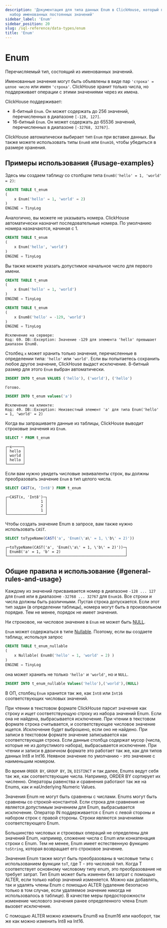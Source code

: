 ```yaml
---
description: 'Документация для типа данных Enum в ClickHouse, который представляет
  набор именованных постоянных значений'
sidebar_label: 'Enum'
sidebar_position: 20
slug: /sql-reference/data-types/enum
title: 'Enum'
---
```



# Enum

Перечисляемый тип, состоящий из именованных значений.

Именованные значения могут быть объявлены в виде пар `'строка' = целое число` или имен `'строка'`. ClickHouse хранит только числа, но поддерживает операции с этими значениями через их имена.

ClickHouse поддерживает:

- 8-битный `Enum`. Он может содержать до 256 значений, перечисленных в диапазоне `[-128, 127]`.
- 16-битный `Enum`. Он может содержать до 65536 значений, перечисленных в диапазоне `[-32768, 32767]`.

ClickHouse автоматически выбирает тип `Enum` при вставке данных. Вы также можете использовать типы `Enum8` или `Enum16`, чтобы убедиться в размере хранения.

## Примеры использования {#usage-examples}

Здесь мы создаем таблицу со столбцом типа `Enum8('hello' = 1, 'world' = 2)`:

```sql
CREATE TABLE t_enum
(
    x Enum('hello' = 1, 'world' = 2)
)
ENGINE = TinyLog
```

Аналогично, вы можете не указывать номера. ClickHouse автоматически назначит последовательные номера. По умолчанию номера назначаются, начиная с 1.

```sql
CREATE TABLE t_enum
(
    x Enum('hello', 'world')
)
ENGINE = TinyLog
```

Вы также можете указать допустимое начальное число для первого имени.

```sql
CREATE TABLE t_enum
(
    x Enum('hello' = 1, 'world')
)
ENGINE = TinyLog
```

```sql
CREATE TABLE t_enum
(
    x Enum8('hello' = -129, 'world')
)
ENGINE = TinyLog
```

```text
Исключение на сервере:
Код: 69. DB::Exception: Значение -129 для элемента 'hello' превышает диапазон Enum8.
```

Столбец `x` может хранить только значения, перечисленные в определении типа: `'hello'` или `'world'`. Если вы попытаетесь сохранить любое другое значение, ClickHouse выдаст исключение. 8-битный размер для этого `Enum` выбран автоматически.

```sql
INSERT INTO t_enum VALUES ('hello'), ('world'), ('hello')
```

```text
Готово.
```

```sql
INSERT INTO t_enum values('a')
```

```text
Исключение на клиенте:
Код: 49. DB::Exception: Неизвестный элемент 'a' для типа Enum('hello' = 1, 'world' = 2)
```

Когда вы запрашиваете данные из таблицы, ClickHouse выводит строковые значения из `Enum`.

```sql
SELECT * FROM t_enum
```

```text
┌─x─────┐
│ hello │
│ world │
│ hello │
└───────┘
```

Если вам нужно увидеть числовые эквиваленты строк, вы должны преобразовать значение `Enum` в тип целого числа.

```sql
SELECT CAST(x, 'Int8') FROM t_enum
```

```text
┌─CAST(x, 'Int8')─┐
│               1 │
│               2 │
│               1 │
└─────────────────┘
```

Чтобы создать значение Enum в запросе, вам также нужно использовать `CAST`.

```sql
SELECT toTypeName(CAST('a', 'Enum(\'a\' = 1, \'b\' = 2)'))
```

```text
┌─toTypeName(CAST('a', 'Enum(\'a\' = 1, \'b\' = 2)'))─┐
│ Enum8('a' = 1, 'b' = 2)                             │
└─────────────────────────────────────────────────────┘
```

## Общие правила и использование {#general-rules-and-usage}

Каждому из значений присваивается номер в диапазоне `-128 ... 127` для `Enum8` или в диапазоне `-32768 ... 32767` для `Enum16`. Все строки и числа должны быть различными. Пустая строка допускается. Если этот тип задан (в определении таблицы), номера могут быть в произвольном порядке. Тем не менее, порядок не имеет значения.

Ни строковое, ни числовое значение в `Enum` не может быть [NULL](../../sql-reference/syntax.md).

`Enum` может содержаться в типе [Nullable](../../sql-reference/data-types/nullable.md). Поэтому, если вы создаете таблицу, используя запрос

```sql
CREATE TABLE t_enum_nullable
(
    x Nullable( Enum8('hello' = 1, 'world' = 2) )
)
ENGINE = TinyLog
```

она может хранить не только `'hello'` и `'world'`, но и `NULL`.

```sql
INSERT INTO t_enum_nullable Values('hello'),('world'),(NULL)
```

В ОП, столбец `Enum` хранится так же, как `Int8` или `Int16` соответствующих числовых значений.

При чтении в текстовом формате ClickHouse парсит значение как строку и ищет соответствующую строку из набора значений Enum. Если она не найдена, выбрасывается исключение. При чтении в текстовом формате строка считывается, и соответствующее числовое значение ищется. Исключение будет выброшено, если оно не найдено.
При записи в текстовом формате значение записывается как соответствующая строка. Если данные столбца содержат мусор (числа, которые не из допустимого набора), выбрасывается исключение. При чтении и записи в двоичном формате это работает так же, как для типов данных Int8 и Int16.
Неявное значение по умолчанию - это значение с наименьшим номером.

Во время `ORDER BY`, `GROUP BY`, `IN`, `DISTINCT` и так далее, Enums ведут себя так же, как соответствующие числа. Например, ORDER BY сортирует их численно. Операторы равенства и сравнения работают так же на Enums, как и наUnderlying Numeric Values.

Значения Enum не могут быть сравнены с числами. Enums могут быть сравнены со строкой-константой. Если строка для сравнения не является допустимым значением для Enum, выбрасывается исключение. Оператор IN поддерживается с Enum с левой стороны и набором строк с правой стороны. Строки являются значениями соответствующего Enum.

Большинство числовых и строковых операций не определены для значений Enum, например, сложение числа с Enum или конкатенация строки с Enum.
Тем не менее, Enum имеет естественную функцию `toString`, которая возвращает его строковое значение.

Значения Enum также могут быть преобразованы в числовые типы с использованием функции `toT`, где T - это числовой тип. Когда T соответствует основному числовому типу enum, это преобразование не требует затрат.
Тип Enum может быть изменен без затрат с помощью ALTER, если только набор значений изменяется. Можно как добавлять, так и удалять члены Enum с помощью ALTER (удаление безопасно только в том случае, если удаляемое значение никогда не использовалось в таблице). В качестве меры предосторожности изменение числового значения ранее определенного члена Enum вызовет исключение.

С помощью ALTER можно изменить Enum8 на Enum16 или наоборот, так же как можно изменить Int8 на Int16.
